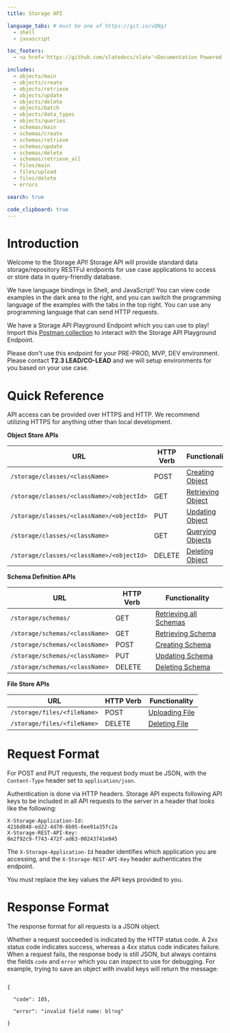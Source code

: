 ```yaml
---
title: Storage API

language_tabs: # must be one of https://git.io/vQNgJ
  - shell
  - javascript

toc_footers:
  - <a href='https://github.com/slatedocs/slate'>Documentation Powered by Slate</a>

includes:
  - objects/main
  - objects/create
  - objects/retrieve
  - objects/update
  - objects/delete
  - objects/batch
  - objects/data_types
  - objects/queries
  - schemas/main
  - schemas/create
  - schemas/retrieve
  - schemas/update
  - schemas/delete
  - schemas/retrieve_all
  - files/main
  - files/upload
  - files/delete
  - errors

search: true

code_clipboard: true
---
```


# Introduction

Welcome to the Storage API! Storage API will provide standard data storage/repository RESTFul endpoints for use case applications to access or store data in query-friendly database.

We have language bindings in Shell, and JavaScript! You can view code examples in the dark area to the right, and you can switch the programming language of the examples with the tabs in the top right. You can use any programming language that can send HTTP requests.

<aside class="notice">
We have a Storage API Playground Endpoint which you can use to play! Import this <a href="https://www.getpostman.com/collections/51c483fe9b294a6183a8">Postman collection</a> to interact with the Storage API Playground Endpoint.

Please don't use this endpoint for your PRE-PROD, MVP, DEV environment. Please contact <b>T2.3 LEAD/CO-LEAD</b> and we will setup environments for you based on your use case.
</aside>

# Quick Reference

API access can be provided over HTTPS and HTTP. We recommend utilizing HTTPS for anything other than local development.

**Object Store APIs**

| URL                                 | HTTP Verb | Functionality                                      |
|-------------------------------------|-----------|----------------------------------------------------|
| <code class="highlighter-rouge"><span class="custom-parse-server-mount">/storage/</span>classes/&lt;className&gt;</code>            | POST      | [Creating Object](#creating-object)      |
| <code class="highlighter-rouge"><span class="custom-parse-server-mount">/storage/</span>classes/&lt;className&gt;/&lt;objectId&gt;</code> | GET       | [Retrieving Object](#retrieving-object)  |
| <code class="highlighter-rouge"><span class="custom-parse-server-mount">/storage/</span>classes/&lt;className&gt;/&lt;objectId&gt;</code> | PUT       | [Updating Object](#updating-object)      |
| <code class="highlighter-rouge"><span class="custom-parse-server-mount">/storage/</span>classes/&lt;className&gt;</code>            | GET       | [Querying Objects](#querying-objects)                                |
| <code class="highlighter-rouge"><span class="custom-parse-server-mount">/storage/</span>classes/&lt;className&gt;/&lt;objectId&gt;</code> | DELETE    | [Deleting Object](#deleting-object)      |

**Schema Definition APIs**

| URL                     | HTTP Verb | Functionality                                             |
|-------------------------|-----------|-----------------------------------------------------------|
| <code class="highlighter-rouge"><span class="custom-parse-server-mount">/storage/</span>schemas/</code>           | GET       | [Retrieving all Schemas](#retrieving-all-schemas)             |
| <code class="highlighter-rouge"><span class="custom-parse-server-mount">/storage/</span>schemas/&lt;className&gt;</code>| GET       | [Retrieving Schema](#retrieving-schema)                  |
| <code class="highlighter-rouge"><span class="custom-parse-server-mount">/storage/</span>schemas/&lt;className&gt;</code>| POST      | [Creating Schema](#creating-schema)                  |
| <code class="highlighter-rouge"><span class="custom-parse-server-mount">/storage/</span>schemas/&lt;className&gt;</code>| PUT       | [Updating Schema](#updating-schema)             |
| <code class="highlighter-rouge"><span class="custom-parse-server-mount">/storage/</span>schemas/&lt;className&gt;</code>| DELETE    | [Deleting Schema](#deleting-schema)                |

**File Store APIs**

| URL                   | HTTP Verb | Functionality                             |
|-----------------------|-----------|-------------------------------------------|
| <code class="highlighter-rouge"><span class="custom-parse-server-mount">/storage/</span>files/&lt;fileName&gt;</code> | POST      | [Uploading File](#uploading-file) |
| <code class="highlighter-rouge"><span class="custom-parse-server-mount">/storage/</span>files/&lt;fileName&gt;</code> | DELETE      | [Deleting File](#deleting-file) |

# Request Format

For POST and PUT requests, the request body must be JSON, with the `Content-Type` header set to `application/json`.

Authentication is done via HTTP headers. Storage API expects following API keys to be included in all API requests to the server in a header that looks like the following:

<code>X-Storage-Application-Id: 4216d048-ed22-4d70-8b95-6ee91a35fc2a<br>X-Storage-REST-API-Key: 8e2f92c9-f743-472f-ad63-00243741e045</code>

The `X-Storage-Application-Id` header identifies which application you are accessing, and the `X-Storage-REST-API-Key` header authenticates the endpoint.

<aside class="notice">
You must replace the key values the API keys provided to you.
</aside>


# Response Format

The response format for all requests is a JSON object.

Whether a request succeeded is indicated by the HTTP status code. A 2xx status code indicates success, whereas a 4xx status code indicates failure. When a request fails, the response body is still JSON, but always contains the fields `code` and `error` which you can inspect to use for debugging. For example, trying to save an object with invalid keys will return the message:

<code>
{<br>
&nbsp;&nbsp;"code": 105,<br>
&nbsp;&nbsp;"error": "invalid field name: bl!ng"<br>
}
</code>
